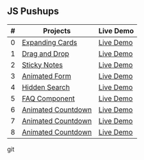 <h2> JS Pushups </h2>

| #   | Projects                                                                                          | Live Demo                                                                     |
| --- | ------------------------------------------------------------------------------------------------- | ----------------------------------------------------------------------------- |
| 0   | [Expanding Cards](https://github.com/KristinaChausheva/jsPushUps/tree/main/expanding-cards)       | [Live Demo](https://kristinachausheva.github.io/jsPushUps/expanding-cards)    |
| 1   | [Drag and Drop](https://github.com/KristinaChausheva/jsPushUps/tree/main/dragAndDrop)             | [Live Demo](https://kristinachausheva.github.io/jsPushUps/dragAndDrop)        |
| 2   | [Sticky Notes](https://github.com/KristinaChausheva/jsPushUps/tree/main/sticky-notes)             | [Live Demo](https://kristinachausheva.github.io/jsPushUps/sticky-notes)       |
| 3   | [Animated Form](https://github.com/KristinaChausheva/jsPushUps/tree/main/animated-form)           | [Live Demo](https://kristinachausheva.github.io/jsPushUps/animated-form)      |
| 4   | [Hidden Search](https://github.com/KristinaChausheva/jsPushUps/tree/main/hidden-search)           | [Live Demo](https://kristinachausheva.github.io/jsPushUps/hidden-search)      |
| 5   | [FAQ Component](https://github.com/KristinaChausheva/jsPushUps/tree/main/FAQ)                     | [Live Demo](https://kristinachausheva.github.io/jsPushUps/FAQ)                |
| 6   | [Animated Countdown](https://github.com/KristinaChausheva/jsPushUps/tree/main/animated-countdown) | [Live Demo](https://kristinachausheva.github.io/jsPushUps/animated-countdown) |
| 7   | [Animated Countdown](https://github.com/KristinaChausheva/jsPushUps/tree/main/password-generator) | [Live Demo](https://kristinachausheva.github.io/jsPushUps/password-generator) |
| 8   | [Animated Countdown](https://github.com/KristinaChausheva/jsPushUps/tree/main/image-carousel)     | [Live Demo](https://kristinachausheva.github.io/jsPushUps/image-carousel)     |

git

